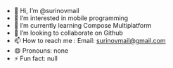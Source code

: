 - 👋 Hi, I’m @surinovmail
- 👀 I’m interested in mobile programming
- 🌱 I’m currently learning Compose Multiplatform
- 💞️ I’m looking to collaborate on Github
- 📫 How to reach me : Email: surinovmail@gmail.com
- 😄 Pronouns: none
- ⚡ Fun fact: null

<!---
surinovmail/surinovmail is a ✨ special ✨ repository because its `README.md` (this file) appears on your GitHub profile.
You can click the Preview link to take a look at your changes.
--->
